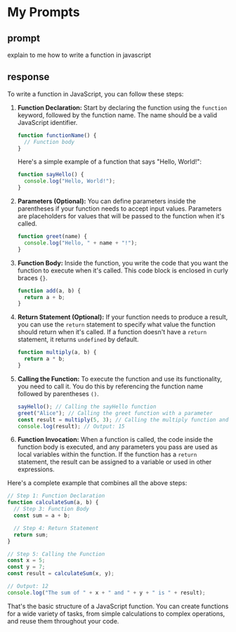 # My Prompts

## prompt

explain to me how to write a function in javascript

## response

To write a function in JavaScript, you can follow these steps:

1. **Function Declaration:**
   Start by declaring the function using the `function` keyword, followed by the function name. The name should be a valid JavaScript identifier.

   ```javascript
   function functionName() {
     // Function body
   }
   ```

   Here's a simple example of a function that says "Hello, World!":

   ```javascript
   function sayHello() {
     console.log("Hello, World!");
   }
   ```

2. **Parameters (Optional):**
   You can define parameters inside the parentheses if your function needs to accept input values. Parameters are placeholders for values that will be passed to the function when it's called.

   ```javascript
   function greet(name) {
     console.log("Hello, " + name + "!");
   }
   ```

3. **Function Body:**
   Inside the function, you write the code that you want the function to execute when it's called. This code block is enclosed in curly braces `{}`.

   ```javascript
   function add(a, b) {
     return a + b;
   }
   ```

4. **Return Statement (Optional):**
   If your function needs to produce a result, you can use the `return` statement to specify what value the function should return when it's called. If a function doesn't have a `return` statement, it returns `undefined` by default.

   ```javascript
   function multiply(a, b) {
     return a * b;
   }
   ```

5. **Calling the Function:**
   To execute the function and use its functionality, you need to call it. You do this by referencing the function name followed by parentheses `()`.

   ```javascript
   sayHello(); // Calling the sayHello function
   greet("Alice"); // Calling the greet function with a parameter
   const result = multiply(5, 3); // Calling the multiply function and storing the result in a variable
   console.log(result); // Output: 15
   ```

6. **Function Invocation:**
   When a function is called, the code inside the function body is executed, and any parameters you pass are used as local variables within the function. If the function has a `return` statement, the result can be assigned to a variable or used in other expressions.

Here's a complete example that combines all the above steps:

```javascript
// Step 1: Function Declaration
function calculateSum(a, b) {
  // Step 3: Function Body
  const sum = a + b;

  // Step 4: Return Statement
  return sum;
}

// Step 5: Calling the Function
const x = 5;
const y = 7;
const result = calculateSum(x, y);

// Output: 12
console.log("The sum of " + x + " and " + y + " is " + result);
```

That's the basic structure of a JavaScript function. You can create functions for a wide variety of tasks, from simple calculations to complex operations, and reuse them throughout your code.
